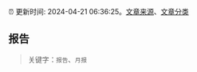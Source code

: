 :alarm_clock: 更新时间: 2024-04-21 06:36:25。[文章来源](/README.md)、[文章分类](/TAGS.md)

## 报告


> 关键字：`报告`、`月报`




